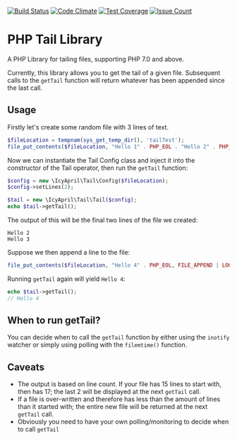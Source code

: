 [![Build Status](https://travis-ci.org/IcyApril/Tail.svg?branch=master)](https://travis-ci.org/IcyApril/Tail)
[![Code Climate](https://codeclimate.com/github/IcyApril/Tail/badges/gpa.svg)](https://codeclimate.com/github/IcyApril/Tail)
[![Test Coverage](https://codeclimate.com/github/IcyApril/Tail/badges/coverage.svg)](https://codeclimate.com/github/IcyApril/Tail/coverage)
[![Issue Count](https://codeclimate.com/github/IcyApril/Tail/badges/issue_count.svg)](https://codeclimate.com/github/IcyApril/Tail)

# PHP Tail Library

A PHP Library for tailing files, supporting PHP 7.0 and above.

Currently, this library allows you to get the tail of a given file. Subsequent calls to the ````getTail```` function
will return whatever has been appended since the last call.

## Usage

Firstly let's create some random file with 3 lines of text.

```php
$fileLocation = tempnam(sys_get_temp_dir(), 'tailTest');
file_put_contents($fileLocation, "Hello 1" . PHP_EOL . "Hello 2" . PHP_EOL . "Hello 3" . PHP_EOL);
```

Now we can instantiate the Tail Config class and inject it into the constructor of the Tail operator, then run the
````getTail```` function:

```php
$config = new \IcyApril\Tail\Config($fileLocation);
$config->setLines(2);

$tail = new \IcyApril\Tail\Tail($config);
echo $tail->getTail();
```

The output of this will be the final two lines of the file we created:

````
Hello 2
Hello 3
````

Suppose we then append a line to the file:

```php
file_put_contents($fileLocation, "Hello 4" . PHP_EOL, FILE_APPEND | LOCK_EX);
```

Running ````getTail```` again will yield ````Hello 4````:

```php
echo $tail->getTail();
// Hello 4
```


## When to run getTail?

You can decide when to call the ````getTail```` function by either using the ````inotify```` watcher or simply using
polling with the ````filemtime()```` function.

## Caveats

* The output is based on line count. If your file has 15 lines to start with, then has 17; the last 2 will be displayed
at the next ````getTail```` call.
* If a file is over-written and therefore has less than the amount of lines than it started with; the entire new file
 will be returned at the next ````getTail```` call.
* Obviously you need to have your own polling/monitoring to decide when to call ````getTail````